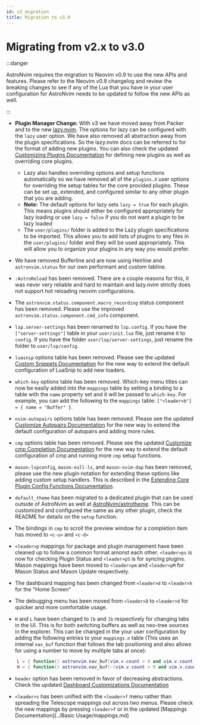 ```yaml
---
id: v3_migration
title: Migration to v3.0
---
```


# Migrating from v2.x to v3.0

:::danger

AstroNvim requires the migration to Neovim v0.9 to use the new APIs and features. Please refer to the Neovim v0.9 changelog and review the breaking changes to see if any of the Lua that you have in your user configuration for AstroNvim needs to be updated to follow the new APIs as well.

:::

- **Plugin Manager Change:** With v3 we have moved away from Packer and to the new [lazy.nvim](https://github.com/folke/lazy.nvim). The options for lazy can be configured with the `lazy` user option. We have also removed all abstraction away from the plugin specifications. So the lazy.nvim docs can be referred to for the format of adding new plugins. You can also check the updated [Customizing Plugins Documentation](../Recipes/custom_plugins.md) for defining new plugins as well as overriding core plugins.

  - Lazy also handles overriding options and setup functions automatically so we have removed all of the `plugins.X` user options for overriding the setup tables for the core provided plugins. These can be set up, extended, and configured similar to any other plugin that you are adding.
  - **Note:** The default options for lazy sets `lazy = true` for each plugin. This means plugins should either be configured appropriately for lazy loading or use `lazy = false` if you do not want a plugin to be lazy loaded
  - The `user/plugins/` folder is added to the Lazy plugin specifications to be imported. This allows you to add lists of plugins to any files in the `user/plugins/` folder and they will be used appropriately. This will allow you to organize your plugins in any way you would prefer.

- We have removed Bufferline and are now using Heirline and `astronvim.status` for our own performant and custom tabline.

- `:AstroReload` has been removed. There are a couple reasons for this, it was never very reliable and hard to maintain and lazy.nvim strictly does not support hot reloading neovim configurations.

- The `astronvim.status.component.macro_recording` status component has been removed. Please use the improved `astronvim.status.component.cmd_info` component.

- `lsp.server-settings` has been renamed to `lsp.config`. If you have the `["server-settings"]` table in your `user/init.lua` file, just rename it to `config`. If you have the folder `user/lsp/server-settings`, just rename the folder to `user/lsp/config`.

- `luasnip` options table has been removed. Please see the updated [Custom Snippets Documentation](../Recipes/snippets.md) for the new way to extend the default configuration of LuaSnip to add new loaders.

- `which-key` options table has been removed. Which-key menu titles can now be easily added into the `mappings` table by setting a binding to a table with the `name` property set and it will be passed to `which-key`. For example, you can add the following to the `mappings` table: `["<leader>b"] = { name = "Buffer" }`.

- `nvim-autopairs` options table has been removed. Please see the updated [Customize Autopairs Documentation](../Recipes/autopairs.md) for the new way to extend the default configuration of autopairs and adding more rules.

- `cmp` options table has been removed. Please see the updated [Customize cmp Completion Documentation](../Recipes/cmp.md) for the new way to extend the default configuration of cmp and running more `cmp` setup functions.

- `mason-lspconfig`, `mason-null-ls`, and `mason-nvim-dap` has been removed, please use the new plugin notation for extending these options like adding custom setup handlers. This is described in the [Extending Core Plugin Config Functions Documentation](../Recipes/custom_plugins.md#extending-core-plugin-config-functions).

- `default_theme` has been migrated to a dedicated plugin that can be used outside of AstroNvim as well at [AstroNvim/astrotheme](https://github.com/AstroNvim/astrotheme). This can be customized and configured the same as any other plugin, check the README for details on the `setup` function.

- The bindings in `cmp` to scroll the preview window for a completion item has moved to `<c-u>` and `<c-d>`

- `<leader>p` mappings for package and plugin management have been cleaned up to follow a common format amonst each other. `<leader>ps` is now for checking Plugin Status and `<leader>pS` is for syncing plugins. Mason mappings have been moved to `<leader>pm` and `<leader>pM` for Mason Status and Mason Update respectively.

- The dashboard mapping has been changed from `<leader>d` to `<leader>h` for the "Home Screen"

- The debugging menu has been moved from `<leader>D` to `<leader>d` for quicker and more comfortable usage.

- `H` and `L` have been changed to `[b` and `]b` respectively for changing tabs in the UI. This is for both switching buffers as well as neo-tree sources in the explorer. This can be changed in the your user configuration by adding the following entries to your `mappings.n` table (This uses an internal `nav_buf` function that follows the tab positioning and also allows for using a number to move by multiple tabs at once):

```lua
    L = { function() astronvim.nav_buf(vim.v.count > 0 and vim.v.count or 1) end, desc = "Next buffer" },
    H = { function() astronvim.nav_buf(-(vim.v.count > 0 and vim.v.count or 1)) end, desc = "Previous buffer" },
```

- `header` option has been removed in favor of decreasing abstractions. Check the updated [Dashboard Customizations Documentation](../Recipes/alpha.md)

- `<leader>s` has been unified with the `<leader>f` menu rather than spreading the Telescope mappings out across two menus. Please check the new mappings by pressing `<leader>f` or in the updated [Mappings Documentation](../Basic Usage/mappings.md)
